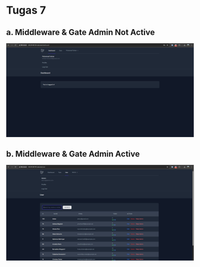 # Tugas 7

## a. Middleware & Gate Admin Not Active
![Alt text](screenshot/tugas7/Screenshot_Middleware_Gate_Admin_Not_Active.jpg)

## b. Middleware & Gate Admin Active
![Alt text](screenshot/tugas7/Screenshot_Middleware_Gate_Admin_Active.jpg)
